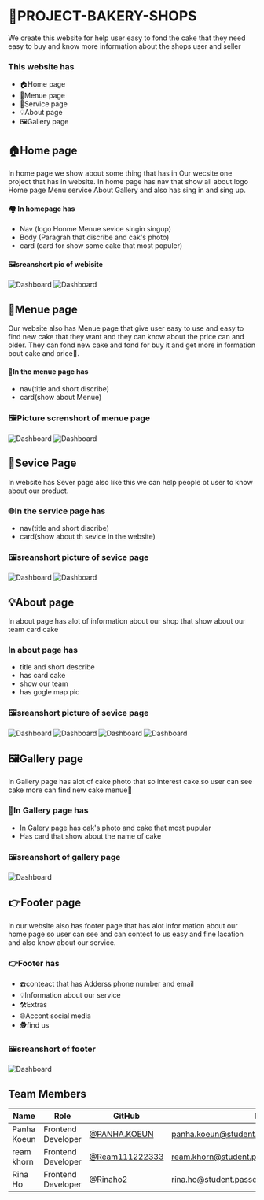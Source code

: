 # 🏪PROJECT-BAKERY-SHOPS
We create this website for help user easy to fond the cake that they need easy to buy and know more information about the shops user and seller 

### This website has 

- 🏠Home page 
  <!-- - Nav
  - body 
  - card -->
- 🍰Menue page
  <!-- - Nav(title)
  - card Menue -->
- 💼Service page
- 💡About page 
- 🖼️Gallery page

## 🏠Home page
In home page we show about some thing that has in Our wecsite one project that has in website. In home page has nav ​​​that show all about logo Home page Menu service About Gallery and also has sing in and sing up.
#### 🏘️ In homepage has 
- Nav (logo Honme Menue sevice singin singup)
- Body (Paragrah that discribe and cak's photo)
- card (card for show some cake that most populer)

#### 🖼️sreanshort pic of webisite
![Dashboard](./pic.jpg)
![Dashboard](./Photo.jpg)

## 🍰Menue page
Our website also has Menue page that give user easy to use and easy to find new cake that they want and they can know about the price can and older. They can fond new cake and fond for buy it and get more in formation bout cake and price🤑.
#### 🍩In the menue page has 
- nav(title and short discribe)
- card(show about Menue)
### 🖼️Picture screnshort of menue page
![Dashboard](./menue.jpg.png)
![Dashboard](./menue2.jpg.png)

## 💼Sevice Page 
In website has Sever page also like this we can help people ot user to know about our product.
### 🌐In the service page has
- nav(title and short discribe)
- card(show about th sevice in the website)
### 🖼️sreanshort picture of sevice page
![Dashboard](./sev2.png)
![Dashboard](./sev.jpg)

## 💡About page
In about page has alot of information about our shop that show about our team card cake
### In about page has
- title and short describe
- has card cake
- show our team 
- has gogle map pic
 ###  🖼️sreanshort picture of sevice page
![Dashboard](./about1.jpg)
![Dashboard](./about2.jpg)
![Dashboard](./about3.jpg)
![Dashboard](./about4.jpg)
## 🖼️Gallery page 
In Gallery page has alot of cake photo that so interest cake.so user can see cake more can find new cake menue🍩
### 🍰In Gallery page has 
- In Galery page has cak's photo and cake that most pupular
- Has card that show about the name of cake 
### 🖼️sreanshort of gallery page 
![Dashboard](./gallary.jpg)

## 👉Footer page 
In our website also has footer page that has alot infor mation about our home page so user can see and can contect to us easy and fine lacation and also know about our service.
### 👉Footer has 
- ☎️conteact that has Adderss phone number and email
- 💡Information about our service 
- 🛠️Extras 
- 🌐Accont social media 
- 🕵️find us 
### 🖼️sreanshort of footer
![Dashboard](./footer.jpg)

<!-- ## 👥 Contributors

![Dashboard](./nha.jpg)
![Dashboard](./ream.jpg)
![Dashboard](./mona.jpg) -->

## Team Members 

| Name | Role | GitHub | Email |
|------|------|--------|-------|
| Panha Koeun | Frontend Developer | [@PANHA.KOEUN](https://github.com/Chhitchhanut) | panha.koeun@student.passerellesnumeriques.org |
| ream khorn | Frontend Developer | [@Ream111222333](https://github.com/HutSreypov) | ream.khorn@student.passerellesnumeriques.org |
| Rina Ho | Frontend Developer | [@Rinaho2](https://github.com/LEKSINAT) | rina.ho@student.passerellesnumeriques.org |


